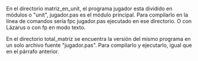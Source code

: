 En el directorio matriz_en_unit, el programa jugador esta dividido en módulos o "unit", jugador.pas es el módulo principal. Para compilarlo en la línea de comandos sería fpc jugador.pas ejecutado en ese directorio. O con Lázarus o con fp en modo texto.

En el directorio total_matriz se encuentra la versión del mismo programa en un solo archivo fuente "jugador.pas". Para compilarlo y ejecutarlo, igual que en el párrafo anterior.
